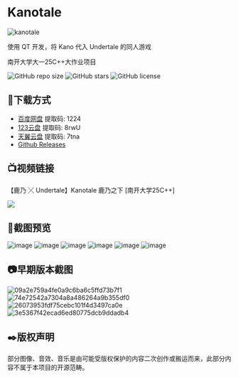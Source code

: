 # Kanotale
![kanotale](https://github.com/user-attachments/assets/523f5be9-a184-45e1-a6c4-8b32d8f3afce)

使用 QT 开发，将 Kano 代入 Undertale 的同人游戏

南开大学大一25C++大作业项目

![GitHub repo size](https://img.shields.io/github/repo-size/ZhFuwe/Kanotale)
![GitHub stars](https://img.shields.io/github/stars/ZhFuwe/Kanotale?style=social)
![GitHub license](https://img.shields.io/github/license/ZhFuwe/Kanotale)


## 🔗下载方式

- [百度网盘](https://pan.baidu.com/s/1Qp8n3zf17D57lie0raYeEg?pwd=1224)  提取码: 1224
- [123云盘](https://www.123912.com/s/619zVv-k9QY3)  提取码: 8rwU
- [天翼云盘](https://cloud.189.cn/t/aUb2EvEjIbM3)  提取码: 7tna
- [Github Releases](https://github.com/ZhFuwe/Kanotale/releases)


## 📺视频链接
【鹿乃 ╳ Undertale】Kanotale 鹿乃之下 [南开大学25C++]

[![](https://github.com/user-attachments/assets/2117081b-a8f1-4087-ae40-0be1b57145ca)](https://www.bilibili.com/video/BV1ycVEzrEM1)



## 📸截图预览

![image](https://github.com/user-attachments/assets/dc2787aa-22f3-40ed-997a-0cd17dd82ab8)
![image](https://github.com/user-attachments/assets/77bf9990-d2b0-470e-beb3-be24a7ace2ae)
![image](https://github.com/user-attachments/assets/f3a8a68f-f0cd-493e-a304-2a7c8f8136ad)
![image](https://github.com/user-attachments/assets/6438c623-4afd-4550-befd-ea0bd5a16411)
![image](https://github.com/user-attachments/assets/d1c8e029-8300-4c70-843f-246444e9d8fc)
![image](https://github.com/user-attachments/assets/d1840ab8-0fee-491c-8de0-38be041866a9)


## 📷早期版本截图
![09a2e759a4fe0a9c6ba6c5ffd73b7f1](https://github.com/user-attachments/assets/c1bb1f3b-acb7-460b-b282-7059845c7489)
![74e72542a7304a8a486264a9b355df0](https://github.com/user-attachments/assets/adb91184-947c-4c5b-865f-39b527cd92eb)
![26073953fdf75cebc101f4d3497ca0e](https://github.com/user-attachments/assets/cc7b03c1-c136-4667-99fb-2befa74880cd)
![3e5367f42ecad6ed80775dcb9ddadb4](https://github.com/user-attachments/assets/01dab212-521d-4493-99e4-8c3e718c2b71)

## ✒️版权声明
部分图像、音效、音乐是由可能受版权保护的内容二次创作或搬运而来，此部分内容不属于本项目的开源范畴。

